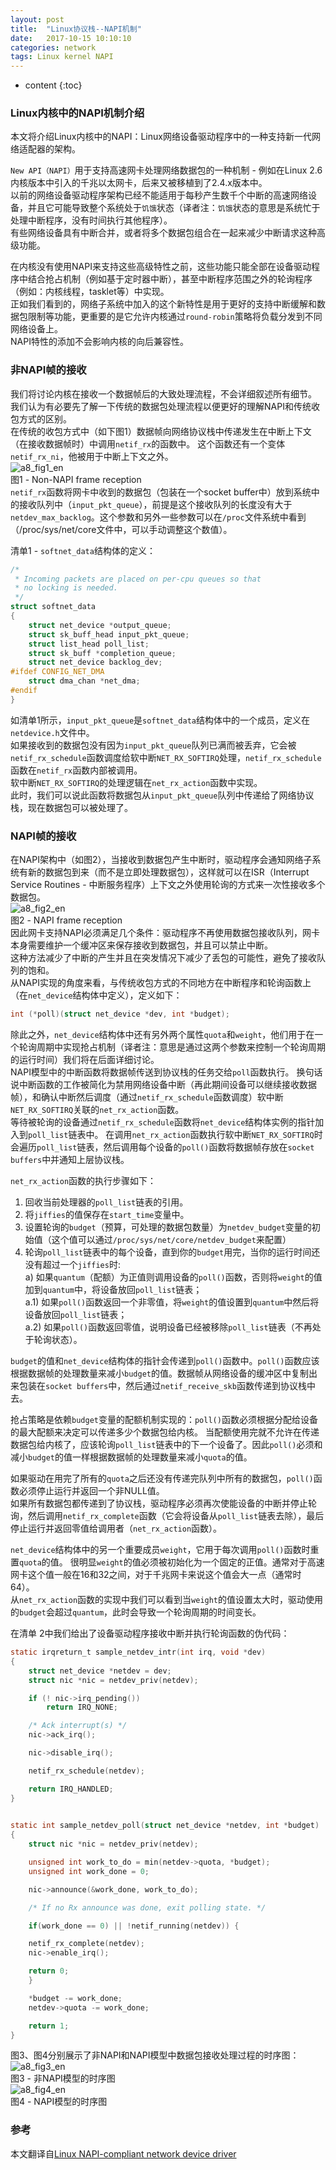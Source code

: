 ```yaml
---
layout: post
title:  "Linux协议栈--NAPI机制"
date:   2017-10-15 10:10:10
categories: network
tags: Linux kernel NAPI 
---
```


* content
{:toc}

### Linux内核中的NAPI机制介绍

本文将介绍Linux内核中的NAPI：Linux网络设备驱动程序中的一种支持新一代网络适配器的架构。   

`New API（NAPI）`用于支持高速网卡处理网络数据包的一种机制 - 例如在Linux 2.6内核版本中引入的千兆以太网卡，后来又被移植到了2.4.x版本中。   
以前的网络设备驱动程序架构已经不能适用于每秒产生数千个中断的高速网络设备，并且它可能导致整个系统处于`饥饿`状态（译者注：`饥饿`状态的意思是系统忙于处理中断程序，没有时间执行其他程序）。   
有些网络设备具有中断合并，或者将多个数据包组合在一起来减少中断请求这种高级功能。

在内核没有使用NAPI来支持这些高级特性之前，这些功能只能全部在设备驱动程序中结合抢占机制（例如基于定时器中断），甚至中断程序范围之外的轮询程序（例如：内核线程，tasklet等）中实现。   
正如我们看到的，网络子系统中加入的这个新特性是用于更好的支持中断缓解和数据包限制等功能，更重要的是它允许内核通过`round-robin`策略将负载分发到不同网络设备上。   
NAPI特性的添加不会影响内核的向后兼容性。

### 非NAPI帧的接收

我们将讨论内核在接收一个数据帧后的大致处理流程，不会详细叙述所有细节。   
我们认为有必要先了解一下传统的数据包处理流程以便更好的理解NAPI和传统收包方式的区别。    
在传统的收包方式中（如下图1）数据帧向网络协议栈中传递发生在中断上下文（在接收数据帧时）中调用`netif_rx`的函数中。
这个函数还有一个变体`netif_rx_ni`，他被用于中断上下文之外。   
![a8_fig1_en]({{"/css/pics/napi/a8_fig1_en.jpg"}})     
图1 - Non-NAPI frame reception    
`netif_rx`函数将网卡中收到的数据包（包装在一个socket buffer中）放到系统中的接收队列中（`input_pkt_queue`），前提是这个接收队列的长度没有大于`netdev_max_backlog`。这个参数和另外一些参数可以在`/proc`文件系统中看到（/proc/sys/net/core文件中，可以手动调整这个数值）。

清单1 - `softnet_data`结构体的定义：   
```c
/*
 * Incoming packets are placed on per-cpu queues so that
 * no locking is needed.
 */
struct softnet_data
{
    struct net_device *output_queue;
    struct sk_buff_head input_pkt_queue;
    struct list_head poll_list;
    struct sk_buff *completion_queue;
    struct net_device backlog_dev;
#ifdef CONFIG_NET_DMA
    struct dma_chan *net_dma;
#endif
}
```
如清单1所示，`input_pkt_queue`是`softnet_data`结构体中的一个成员，定义在`netdevice.h`文件中。   
如果接收到的数据包没有因为`input_pkt_queue`队列已满而被丢弃，它会被`netif_rx_schedule`函数调度给软中断`NET_RX_SOFTIRQ`处理，`netif_rx_schedule`函数在`netif_rx`函数内部被调用。   
软中断`NET_RX_SOFTIRQ`的处理逻辑在`net_rx_action`函数中实现。   
此时，我们可以说此函数将数据包从`input_pkt_queue`队列中传递给了网络协议栈，现在数据包可以被处理了。

### NAPI帧的接收

在NAPI架构中（如图2），当接收到数据包产生中断时，驱动程序会通知网络子系统有新的数据包到来（而不是立即处理数据包），这样就可以在ISR（Interrupt Service Routines - 中断服务程序）上下文之外使用轮询的方式来一次性接收多个数据包。   
![a8_fig2_en]({{"/css/pics/napi/a8_fig2_en.jpg"}})     
图2 - NAPI frame reception   
因此网卡支持NAPI必须满足几个条件：驱动程序不再使用数据包接收队列，网卡本身需要维护一个缓冲区来保存接收到数据包，并且可以禁止中断。   
这种方法减少了中断的产生并且在突发情况下减少了丢包的可能性，避免了接收队列的饱和。   
从NAPI实现的角度来看，与传统收包方式的不同地方在中断程序和轮询函数上（在`net_device`结构体中定义），定义如下：
```c
int (*poll)(struct net_device *dev, int *budget);
```
除此之外，`net_device`结构体中还有另外两个属性`quota`和`weight`，他们用于在一个轮询周期中实现抢占机制（译者注：意思是通过这两个参数来控制一个轮询周期的运行时间）我们将在后面详细讨论。   
NAPI模型中的中断函数将数据帧传送到协议栈的任务交给`poll`函数执行。
换句话说中断函数的工作被简化为禁用网络设备中断（再此期间设备可以继续接收数据帧），和确认中断然后调度（通过`netif_rx_schedule`函数调度）软中断`NET_RX_SOFTIRQ`关联的`net_rx_action`函数。   
等待被轮询的设备通过`netif_rx_schedule`函数将`net_device`结构体实例的指针加入到`poll_list`链表中。
在调用`net_rx_action`函数执行软中断`NET_RX_SOFTIRQ`时会遍历`poll_list`链表，然后调用每个设备的`poll()`函数将数据帧存放在`socket buffers`中并通知上层协议栈。

`net_rx_action`函数的执行步骤如下：   
1. 回收当前处理器的`poll_list`链表的引用。
2. 将`jiffies`的值保存在`start_time`变量中。
3. 设置轮询的`budget`（预算，可处理的数据包数量）为`netdev_budget`变量的初始值（这个值可以通过`/proc/sys/net/core/netdev_budget`来配置）
4. 轮询`poll_list`链表中的每个设备，直到你的`budget`用完，当你的运行时间还没有超过一个`jiffies`时:   
    a) 如果`quantum`（配额）为正值则调用设备的`poll()`函数，否则将`weight`的值加到`quantum`中，将设备放回`poll_list`链表；   
    a.1) 如果`poll()`函数返回一个非零值，将`weight`的值设置到`quantum`中然后将设备放回`poll_list`链表；   
    a.2) 如果`poll()`函数返回零值，说明设备已经被移除`poll_list`链表（不再处于轮询状态）。   

`budget`的值和`net_device`结构体的指针会传递到`poll()`函数中。`poll()`函数应该根据数据帧的处理数量来减小`budget`的值。数据帧从网络设备的缓冲区中复制出来包装在`socket buffers`中，然后通过`netif_receive_skb`函数传递到协议栈中去。

抢占策略是依赖`budget`变量的配额机制实现的：`poll()`函数必须根据分配给设备的最大配额来决定可以传递多少个数据包给内核。
当配额使用完就不允许在传递数据包给内核了，应该轮询`poll_list`链表中的下一个设备了。因此`poll()`必须和减小`budget`的值一样根据数据帧的处理数量来减小`quota`的值。

如果驱动在用完了所有的`quota`之后还没有传递完队列中所有的数据包，`poll()`函数必须停止运行并返回一个非NULL值。   
如果所有数据包都传递到了协议栈，驱动程序必须再次使能设备的中断并停止轮询，然后调用`netif_rx_complete`函数（它会将设备从`poll_list`链表去除），最后停止运行并返回零值给调用者（`net_rx_action`函数）。   
 
`net_device`结构体中的另一个重要成员`weight`，它用于每次调用`poll()`函数时重置`quota`的值。
很明显`weight`的值必须被初始化为一个固定的正值。通常对于高速网卡这个值一般在16和32之间，对于千兆网卡来说这个值会大一点（通常时64）。   
从`net_rx_action`函数的实现中我们可以看到当`weight`的值设置太大时，驱动使用的`budget`会超过`quantum`，此时会导致一个轮询周期的时间变长。

在清单 2中我们给出了设备驱动程序接收中断并执行轮询函数的伪代码：
```c
static irqreturn_t sample_netdev_intr(int irq, void *dev)
{
    struct net_device *netdev = dev;
    struct nic *nic = netdev_priv(netdev);

    if (! nic->irq_pending())
        return IRQ_NONE;

    /* Ack interrupt(s) */
    nic->ack_irq();

    nic->disable_irq();  

    netif_rx_schedule(netdev);

    return IRQ_HANDLED;
}

 
static int sample_netdev_poll(struct net_device *netdev, int *budget)
{
    struct nic *nic = netdev_priv(netdev);

    unsigned int work_to_do = min(netdev->quota, *budget);
    unsigned int work_done = 0;

    nic->announce(&work_done, work_to_do);

    /* If no Rx announce was done, exit polling state. */

    if(work_done == 0) || !netif_running(netdev)) {

    netif_rx_complete(netdev);
    nic->enable_irq();  

    return 0;
    }

    *budget -= work_done;
    netdev->quota -= work_done;

    return 1;
}
```
图3、图4分别展示了非NAPI和NAPI模型中数据包接收处理过程的时序图：   
![a8_fig3_en]({{"/css/pics/napi/a8_fig3_en.jpg"}})   
图3 - 非NAPI模型的时序图     
![a8_fig4_en]({{"/css/pics/napi/a8_fig4_en.jpg"}})   
图4 - NAPI模型的时序图   

### 参考

本文翻译自[Linux NAPI-compliant network device driver](http://www.eantcal.eu/home/articles-and-publications/articles-eng/linux-napi-compliant-network-device-driver)












